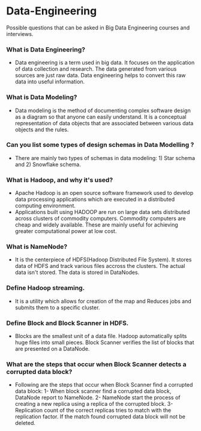 # Data-Engineering
Possible  questions that can be asked in Big Data Engineering courses and interviews.

### What is Data Engineering?
- Data engineering is a term used in big data. It focuses on the application of data collection and research. The data generated from various sources are just raw data. Data engineering helps to convert this raw data into useful information.

### What is Data Modeling?
- Data modeling is the method of documenting complex software design as a diagram so that anyone can easily understand. It is a conceptual representation of data objects that are associated between various data objects and the rules.

### Can you list some types of design schemas in Data Modelling ?
- There are mainly two types of schemas in data modeling: 1) Star schema and 2) Snowflake schema.

### What is Hadoop, and why it's used?
- Apache Hadoop is an open source software framework used to develop data processing applications which are executed in a distributed computing environment.
- Applications built using HADOOP are run on large data sets distributed across clusters of commodity computers. Commodity computers are cheap and widely available. These are mainly useful for achieving greater computational power at low cost.

### What is NameNode?
 - It is the centerpiece of HDFS(Hadoop Distributed File System). It stores data of HDFS and track various files accross the clusters. The actual data isn't stored. The data is stored in DataNodes.
 
 ### Define Hadoop streaming.
 - It is a utility which allows for creation of the map and Reduces jobs and submits them to a specific cluster.
 
 ### Define Block and Block Scanner in HDFS.
 - Blocks are the smallest unit of a data file. Hadoop automatically splits huge files into small pieces. Block Scanner verifies the list of blocks that are presented on a DataNode.
 
 ### What are the steps that occur when Block Scanner detects a corrupted data block?
 - Following are the steps that occur when Block Scanner find a corrupted data block:
 1- When block scanner find a corrupted data block, DataNode report to NameNode.
 2- NameNode start the process of creating a new replica using a replica of the corrupted block.
 3- Replication count of the correct replicas tries to match with the replication factor. If the match found corrupted data block will not be deleted.
 
